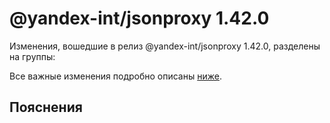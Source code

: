 # @yandex-int/jsonproxy 1.42.0

<!-- ЧЕЛОВЕЧЕСКОЕ ВСТУПЛЕНИЕ -->

Изменения, вошедшие в релиз @yandex-int/jsonproxy 1.42.0, разделены на группы:

Все важные изменения подробно описаны [ниже](#Пояснения).

## Пояснения

